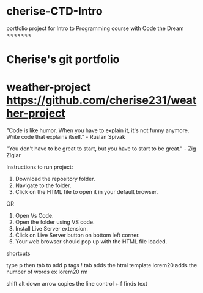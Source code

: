 # cherise-CTD-Intro
portfolio project for Intro to Programming course with Code the Dream
<<<<<<< 

Cherise's git portfolio
=======

# weather-project https://github.com/cherise231/weather-project

"Code is like humor. When you have to explain it, it's not funny anymore. Write code that explains itself." - Ruslan Spivak

"You don't have to be great to start, but you have to start to be great." - Zig Ziglar


Instructions to run project:

1. Download the repository folder.
2. Navigate to the folder.
3. Click on the HTML file to open it in your default browser.

OR

1. Open Vs Code.
2. Open the folder using VS code.
3. Install Live Server extension.
4. Click on Live Server button on bottom left corner.
5. Your web browser should pop up with the HTML file loaded.

shortcuts

type p then tab to add p tags
! tab adds the html template
lorem20 adds the number of words ex lorem20
rm <name of file>
 <!-- Setting the viewport to make your website look good on all devices: -->
 shift alt down arrow copies the line
 control + f finds text